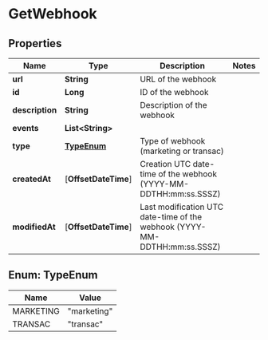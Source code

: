 
# GetWebhook

## Properties
Name | Type | Description | Notes
------------ | ------------- | ------------- | -------------
**url** | **String** | URL of the webhook | 
**id** | **Long** | ID of the webhook | 
**description** | **String** | Description of the webhook | 
**events** | **List&lt;String&gt;** |  | 
**type** | [**TypeEnum**](#TypeEnum) | Type of webhook (marketing or transac) | 
**createdAt** | [**OffsetDateTime**] | Creation UTC date-time of the webhook (YYYY-MM-DDTHH:mm:ss.SSSZ) | 
**modifiedAt** | [**OffsetDateTime**] | Last modification UTC date-time of the webhook (YYYY-MM-DDTHH:mm:ss.SSSZ) | 


<a name="TypeEnum"></a>
## Enum: TypeEnum
Name | Value
---- | -----
MARKETING | &quot;marketing&quot;
TRANSAC | &quot;transac&quot;



